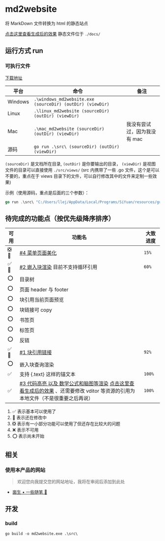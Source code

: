 # md2website

将 MarkDown 文件转换为 html 的静态站点

[点击这里查看生成后的效果](https://2234839.github.io/md2website/) 静态文件位于 `./docs/`

## 运行方式 run

### 可执行文件

[下载地址](https://github.com/2234839/md2website/releases)

| 平台    | 命令                                                      | 备注                         |
| ------- | --------------------------------------------------------- | ---------------------------- |
| Windows | `.\windows_md2website.exe (sourceDir) (outDir) (viewDir)` |                              |
| Linux   | `.\linux_md2website (sourceDir) (outDir) (viewDir)`       |                              |
| Mac     | `.\mac_md2website (sourceDir) (outDir) (viewDir)`         | 我没有尝试过，因为我没有 mac |
| 源码    | `go run .\src\ (sourceDir) (outDir) (viewDir)`            |                              |

`(sourceDir)` 是文档所在目录, `(outDir)` 是你要输出的目录， `(viewDir)` 是视图文件的目录可以直接使用 `./src/views/` (src 内携带了一些 .go 文件，这个是可以不要的，重点在于 views 目录下的文件，可以自行修改其中的文件来定制一些效果)

示例（使用源码，重点是后面的三个参数）：

```go
go run .\src\ "C:/Users/llej/AppData/Local/Programs/SiYuan/resources/guide/思源笔记用户指南" "D:/code/md2website/docs" "./src/views/"
```

## 待完成的功能点（按优先级降序排序）

| 可用 | 功能名 | 大致进度 |
| --- | --- | --- |
| ❎🔨 | [#4 菜单页面美化](https://github.com/2234839/md2website/issues/4) | `15%` |
| ✅🔨 | [#2 嵌入块渲染](https://github.com/2234839/md2website/issues/2) 目前不支持循环引用 | `60%` |
| ⭕ | 目录树 |  |
| ⭕ | 页面 header 与 footer |  |
| ⭕ | 块引用当前页面预览 |  |
| ⭕ | 块链接可 copy |  |
| ⭕ | 书签页 |  |
| ⭕ | 标签页 |  |
| ⭕ | 反链 |  |
| ✅🔨 | [#1 块引用链接](https://github.com/2234839/md2website/issues/1) | `92%` |
| ⭕ | 嵌入块查询渲染 |  |
| ✅ | 支持 {.text} 这样的锚文本 | `100%` |
| ✅ | [#3 代码高亮 以及 数学公式和脑图等渲染](https://github.com/2234839/md2website/issues/3) [点击这里查看生成后的效果](https://2234839.github.io/md2website/Markdown%20%e4%bd%bf%e7%94%a8%e6%8c%87%e5%8d%97/Markdown%20%e5%ae%8c%e6%95%b4%e7%a4%ba%e4%be%8b.html#%E6%95%B0%E5%AD%A6%E5%85%AC%E5%BC%8F) 、还需要修改 vditor 等资源的引用为本地文件（不是很重要之后再说） | `100%` |

1. ✅ 表示基本可以使用了
2. 🔨 表示还在修改中
3. ❎ 表示有一小部分功能可以使用了但还存在比较大的问题
4. ❌ 表示不可用
5. ⭕ 表示尚未开始

## 相关

### 使用本产品的网站

> 欢迎您向我提交您的网站地址，我将在审阅后添加到此处

- [崮生 • 一些随笔 🎨](https://shenzilong.cn)

## 开发

### build

`go build -o md2website.exe .\src\`
